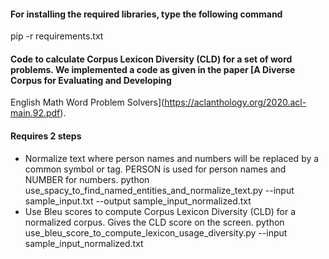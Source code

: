 #### For installing the required libraries, type the following command
pip -r requirements.txt
#### Code to calculate Corpus Lexicon Diversity (CLD) for a set of word problems.  We implemented a code as given in the paper  [A Diverse Corpus for Evaluating and Developing
English Math Word Problem Solvers](https://aclanthology.org/2020.acl-main.92.pdf).
#### Requires 2 steps
- Normalize text where person names and numbers will be replaced by a common symbol or tag. PERSON is used for person names and NUMBER for numbers.
python use_spacy_to_find_named_entities_and_normalize_text.py --input sample_input.txt --output sample_input_normalized.txt
- Use Bleu scores to compute Corpus Lexicon Diversity (CLD) for a normalized corpus. Gives the CLD score on the screen.
python use_bleu_score_to_compute_lexicon_usage_diversity.py --input sample_input_normalized.txt
